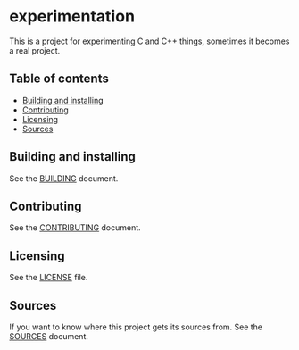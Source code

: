 # experimentation

This is a project for experimenting C and C++ things, sometimes it becomes a real project.

## Table of contents

* [Building and installing](#building-and-installing)
* [Contributing](#contributing)
* [Licensing](#licensing)
* [Sources](#sources)

## Building and installing

See the [BUILDING](BUILDING.md) document.

## Contributing

See the [CONTRIBUTING](CONTRIBUTING.md) document.

## Licensing

See the [LICENSE](LICENSE) file.

## Sources

If you want to know where this project gets its sources from.
See the [SOURCES](SOURCES.md) document.
